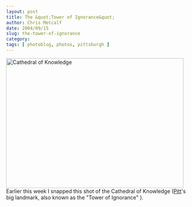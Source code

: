 ```yaml
---
layout: post
title: The &quot;Tower of Ignorance&quot;
author: Chris Metcalf
date: 2004/09/15
slug: the-tower-of-ignorance
category: 
tags: [ photoblog, photos, pittsburgh ]
---
```


<img src="/uploads/tower_of_ignorance.jpg" width="480" height="351" alt="Cathedral of Knowledge" />
Earlier this week I snapped this shot of the Cathedral of Knowledge (<a href="http://www.pitt.edu/">Pitt</a>'s big landmark, also known as the "Tower of Ignorance" ).
